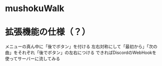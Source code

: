 # mushokuWalk

# 拡張機能の仕様（？）
メニューの真ん中に「後でボタン」を付ける
左右対称にして「最初から」「次の曲」をそれぞれ「後でボタン」の左右につける
できればDiscordのWebHookを使ってサーバーに流してみる